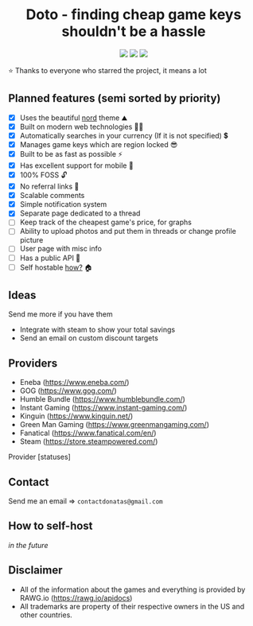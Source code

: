 <h1 align="center">
    Doto - finding cheap game keys shouldn't be a hassle
</h1>

<div align="center">

<img src="https://img.shields.io/github/stars/Tronikelis/doto?style=for-the-badge" /> <img src="https://img.shields.io/badge/unofficial-100%25-blue?style=for-the-badge" /> <img src="https://img.shields.io/uptimerobot/status/m790997737-7266ed58ec88497ab98dcbac?style=for-the-badge" />

</div>

⭐ Thanks to everyone who starred the project, it means a lot

## Planned features (semi sorted by priority)

-   [x] Uses the beautiful [nord](https://www.nordtheme.com/) theme ⛰️
-   [x] Built on modern web technologies 👨‍💻
-   [x] Automatically searches in your currency (If it is not specified) 💲
-   [x] Manages game keys which are region locked 😎
-   [x] Built to be as fast as possible ⚡
-   [x] Has excellent support for mobile 📱
-   [x] 100% FOSS 🔓
-   [x] No referral links 🤑
-   [x] Scalable comments
-   [x] Simple notification system
-   [x] Separate page dedicated to a thread
-   [ ] Keep track of the cheapest game's price, for graphs
-   [ ] Ability to upload photos and put them in threads or change profile picture
-   [ ] User page with misc info
-   [ ] Has a public API 🦾
-   [ ] Self hostable [how?](#how-to-self-host) 🏠

## Ideas

Send me more if you have them

-   Integrate with steam to show your total savings
-   Send an email on custom discount targets

## Providers

-   Eneba (https://www.eneba.com/)
-   GOG (https://www.gog.com/)
-   Humble Bundle (https://www.humblebundle.com/)
-   Instant Gaming (https://www.instant-gaming.com/)
-   Kinguin (https://www.kinguin.net/)
-   Green Man Gaming (https://www.greenmangaming.com/)
-   Fanatical (https://www.fanatical.com/en/)
-   Steam (https://store.steampowered.com/)

Provider [statuses]

## Contact

Send me an email => `contactdonatas@gmail.com`

## How to self-host

_in the future_

## Disclaimer

-   All of the information about the games and everything is provided by RAWG.io (https://rawg.io/apidocs)
-   All trademarks are property of their respective owners in the US and other countries.

